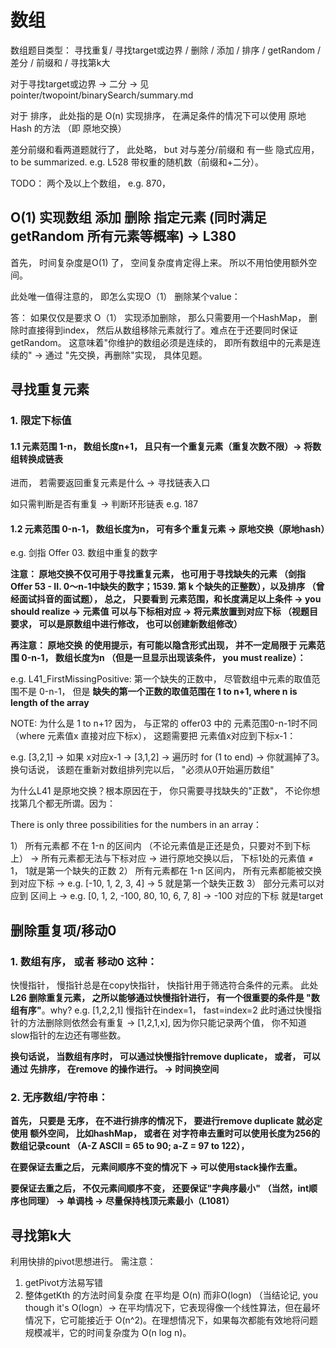 # 数组

数组题目类型： 寻找重复/ 寻找target或边界 / 删除 / 添加 / 排序 / getRandom / 差分 / 前缀和 / 寻找第k大 

对于寻找target或边界 -> 二分 -> 见 pointer/twopoint/binarySearch/summary.md

对于 排序， 此处指的是 O(n) 实现排序， 在满足条件的情况下可以使用 原地Hash 的方法 （即 原地交换）

差分前缀和看两道题就行了， 此处略， but 对与差分/前缀和 有一些 隐式应用， to be summarized. e.g. L528 带权重的随机数（前缀和+二分）。

TODO： 两个及以上个数组， e.g. 870， 

## O(1) 实现数组 添加 删除 指定元素 (同时满足getRandom 所有元素等概率) -> L380

首先， 时间复杂度是O(1) 了， 空间复杂度肯定得上来。 所以不用怕使用额外空间。

此处唯一值得注意的， 即怎么实现O（1） 删除某个value：

答： 如果仅仅是要求 O（1） 实现添加删除， 那么只需要用一个HashMap， 删除时直接得到index， 然后从数组移除元素就行了。难点在于还要同时保证getRandom。
这意味着"你维护的数组必须是连续的， 即所有数组中的元素是连续的" -> 通过 "先交换，再删除"实现， 具体见题。

## 寻找重复元素

### 1. 限定下标值

#### 1.1 元素范围 1-n， 数组长度n+1， 且只有一个重复元素（重复次数不限）-> 将数组转换成链表

进而， 若需要返回重复元素是什么 -> 寻找链表入口

如只需判断是否有重复 -> 判断环形链表
e.g. 187

####  1.2  元素范围 0-n-1， 数组长度为n， 可有多个重复元素 -> 原地交换（原地hash）

e.g. 剑指 Offer 03. 数组中重复的数字

**注意： 原地交换不仅可用于寻找重复元素， 也可用于寻找缺失的元素 （剑指 Offer 53 - II. 0～n-1中缺失的数字；1539. 第 k 个缺失的正整数），以及排序 （曾经面试抖音的面试题）， 总之， 只要看到 元素范围，和长度满足以上条件 -> you should realize -> 元素值
可以与下标相对应 -> 将元素放置到对应下标 （视题目要求， 可以是原数组中进行修改， 也可以创建新数组修改）**

**再注意： 原地交换 的使用提示，有可能以隐含形式出现， 并不一定局限于 元素范围 0-n-1， 数组长度为n （但是一旦显示出现该条件， you must realize）：**

e.g. L41_FirstMissingPositive: 第一个缺失的正数中， 尽管数组中元素的取值范围不是 0-n-1， 但是 **缺失的第一个正数的取值范围在 1 to n+1, where n is length of the array**

NOTE: 为什么是 1 to n+1? 因为， 与正常的 offer03 中的 元素范围0-n-1时不同（where 元素值x 直接对应下标x）， 这题需要把 元素值x对应到下标x-1：

e.g. [3,2,1] -> 如果 x对应x-1 -> [3,1,2] -> 遍历时 for (1 to end) -> 你就漏掉了3。 换句话说， 该题在重新对数组排列完以后， "必须从0开始遍历数组"


为什么L41 是原地交换？根本原因在于， 你只需要寻找缺失的"正数"， 不论你想找第几个都无所谓。因为：

There is only three possibilities for the numbers in an array：

1） 所有元素都 不在 1-n 的区间内 （不论元素值是正还是负，只要对不到下标上） -> 所有元素都无法与下标对应 -> 进行原地交换以后， 下标1处的元素值 ≠ 1， 1就是第一个缺失的正数
2） 所有元素都在 1-n 区间内， 所有元素都能被交换到对应下标 -> e.g. [-10, 1, 2, 3, 4] -> 5 就是第一个缺失正数
3） 部分元素可以对应到 区间上 -> e.g. [0, 1, 2, -100, 80, 10, 6, 7, 8] -> -100 对应的下标 就是target

## 删除重复项/移动0

### 1. 数组有序， 或者 移动0 这种：
快慢指针， 慢指针总是在copy快指针， 快指针用于筛选符合条件的元素。
此处 **L26 删除重复元素， 之所以能够通过快慢指针进行， 有一个很重要的条件是 "数组有序"**。why? e.g. [1,2,2,1] 慢指针在index=1， fast=index=2
此时通过快慢指针的方法删除则依然会有重复 -> [1,2,1,x], 因为你只能记录两个值， 你不知道slow指针的左边还有哪些数。

**换句话说， 当数组有序时， 可以通过快慢指针remove duplicate， 或者， 可以通过 先排序， 在remove 的操作进行。 -> 时间换空间**

### 2. 无序数组/字符串：
**首先， 只要是 无序， 在不进行排序的情况下， 要进行remove duplicate 就必定使用 额外空间， 比如hashMap， 或者在 对字符串去重时可以使用长度为256的数组记录count （A-Z ASCII = 65 to 90; a-Z = 97 to 122），**

**在要保证去重之后， 元素间顺序不变的情况下 -> 可以使用stack操作去重。**

**要保证去重之后， 不仅元素间顺序不变， 还要保证"字典序最小" （当然，int顺序也同理） -> 单调栈 -> 尽量保持栈顶元素最小（L1081）**

## 寻找第k大

利用快排的pivot思想进行。
需注意：
1. getPivot方法易写错
2. 整体getKth 的方法时间复杂度 在平均是 O(n) 而非O(logn) （当结论记, you though it's O(logn）-> 在平均情况下，它表现得像一个线性算法，但在最坏情况下，它可能接近于 O(n^2)。在理想情况下，如果每次都能有效地将问题规模减半，它的时间复杂度为 O(n log n)。
